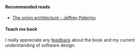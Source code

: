 <br/>

#### Recommended reads
* [The onion architecture - Jeffrey Palermo](https://jeffreypalermo.com/2008/07/the-onion-architecture-part-1/)

#### Teach me back
I really appreciate any [feedback]((/introduction/introduction.html#teach-me-back)) about the book and my current understanding of software design.